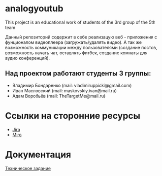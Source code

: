 # analogyoutub
This project is an educational work of students of the 3rd group of the 5th team

Данный репозиторий содержит в себе реализацую веб - приложения с фунционалом видеоплеера (загружать/удалять видео). А так же возможность коммуникации между пользователями (создание постов, возможность начать чат, оставлять фитбек, создание комнаты для аудио конференций).

## Над проектом работают студенты 3 группы:
<ul>
  <li>Владимир Бондаренко (mail: vladimiruppicki@gmail.com)</li>
  <li>Иван Масловский (mail: maskovskiy.ivan@mail.ru)</li>
  <li>Адам Воробьёв (mail: TheTargetMe@mail.ru)</li>
</ul>  

# Ссылки на сторонние ресурсы

<ul>
  <li><a href="https://analogyoutub.atlassian.net/jira/software/projects/G3T5/boards/1">Jira</a></li>
  <li><a href="https://miro.com/app/board/uXjVOG0hSuU=/?invite_link_id=328000958046">Miro</a></li>
</ul>  

# Документация

<a href="https://github.com/Group3Team5/analogyoutub/blob/main/%D0%A2%D0%B5%D1%85%D0%BD%D0%B8%D1%87%D0%B5%D1%81%D0%BA%D0%BE%D0%B5%20%D0%97%D0%B0%D0%B4%D0%B0%D0%BD%D0%B8%D0%B5.pdf">Техническое задание</a>
